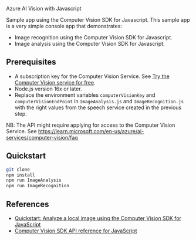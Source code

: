 Azure AI Vision with Javascript 

Sample app using the Computer Vision SDK for Javascript. This sample app is a very simple console app that demonstrates:

- Image recognition using the Computer Vision SDK for Javascript.
- Image analysis using the Computer Vision SDK for Javascript.

## Prerequisites

* A subscription key for the Computer Vision Service. See [Try the Computer Vision service for free](https://docs.microsoft.com/en-us/azure/cognitive-services/computer-vision/quickstarts/curl-analyze).
* Node.js version 16x or later.
* Replace the environment variables `computerVisionKey` and `computerVisionEndPoint`  in `ImageAnalysis.js`  and `ImageRecognition.js` with the right values from the speech service created in the previous step.

NB: The API might require applying for access to the Computer Vision Service. See https://learn.microsoft.com/en-us/azure/ai-services/computer-vision/faq

## Quickstart

```bash
git clone
npm install
npm run ImageAnalysis
npm run ImageRecognition
```

## References

* [Quickstart: Analyze a local image using the Computer Vision SDK for JavaScript](https://docs.microsoft.com/en-us/azure/cognitive-services/computer-vision/quickstarts-sdk/client-library?tabs=visual-studio&pivots=programming-language-javascript)
* [Computer Vision SDK API reference for JavaScript](https://docs.microsoft.com/javascript/api/overview/azure/cognitiveservices/computervision?view=azure-node-latest)